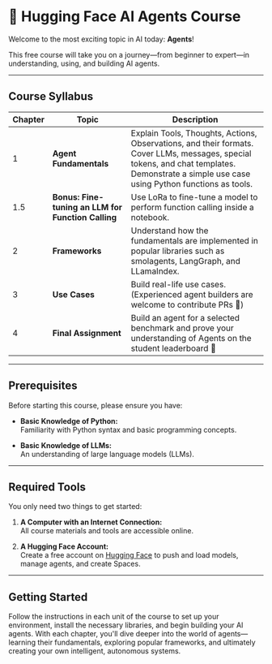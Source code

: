 # 🤗 Hugging Face AI Agents Course

Welcome to the most exciting topic in AI today: **Agents**!

This free course will take you on a journey—from beginner to expert—in understanding, using, and building AI agents.

---

## Course Syllabus

| Chapter | Topic                                              | Description                                                                                                                                         |
|---------|----------------------------------------------------|-----------------------------------------------------------------------------------------------------------------------------------------------------                                                                                        |
| 1       | **Agent Fundamentals**                             | Explain Tools, Thoughts, Actions, Observations, and their formats. Cover LLMs, messages, special tokens, and chat templates. Demonstrate a simple use case using Python functions as tools. |
| 1.5     | **Bonus: Fine-tuning an LLM for Function Calling** | Use LoRa to fine-tune a model to perform function calling inside a notebook.                                                                        |
| 2       | **Frameworks**                                     | Understand how the fundamentals are implemented in popular libraries such as smolagents, LangGraph, and LLamaIndex.                                  |
| 3       | **Use Cases**                                      | Build real-life use cases. (Experienced agent builders are welcome to contribute PRs 🤗)                                                             |
| 4       | **Final Assignment**                               | Build an agent for a selected benchmark and prove your understanding of Agents on the student leaderboard 🚀                                       |

---

## Prerequisites

Before starting this course, please ensure you have:

- **Basic Knowledge of Python:**  
  Familiarity with Python syntax and basic programming concepts.

- **Basic Knowledge of LLMs:**  
  An understanding of large language models (LLMs).

---

## Required Tools

You only need two things to get started:

1. **A Computer with an Internet Connection:**  
   All course materials and tools are accessible online.

2. **A Hugging Face Account:**  
   Create a free account on [Hugging Face](https://huggingface.co/) to push and load models, manage agents, and create Spaces.

---

## Getting Started

Follow the instructions in each unit of the course to set up your environment, install the necessary libraries, and begin building your AI agents. With each chapter, you'll dive deeper into the world of agents—learning their fundamentals, exploring popular frameworks, and ultimately creating your own intelligent, autonomous systems.




